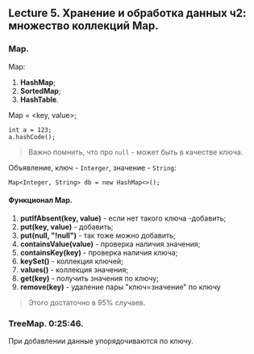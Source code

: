 ## Lecture 5. Хранение и обработка данных ч2: множество коллекций Map.


### Map.

Map:
1. **HashMap**;
2. **SortedMap**;
3. **HashTable**.

Map = <key, value>;

    int a = 123;
    a.hashCode();
> Важно помнить, что про `null` - может быть в качестве ключа.

Объявление, ключ - `Interger`, значение - `String`:

    Map<Integer, String> db = new HashMap<>();

#### Функционал Map.
1. **putIfAbsent(key, value)** - если нет такого ключа -добавить;
2. **put(key, value)** - добавить;
3. **put(null, "!null")** - так тоже можно добавить;
4. **containsValue(value)** - проверка наличия значения;
5. **containsKey(key)** - проверка наличия ключа;
6. **keySet()** - коллекция ключей;
7. **values()** - коллекция значения;
8. **get(key)** - получить значения по ключу;
9. **remove(key)** - удаление пары "ключ=значение" по ключу

> Этого достаточно в 95% случаев.

 ### TreeMap. 0:25:46.
При добавлении данные упорядочиваются по ключу.
